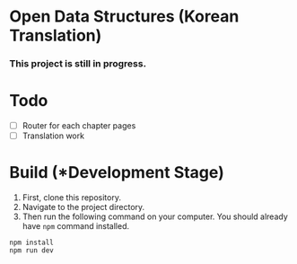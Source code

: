 # Open Data Structures (Korean Translation)

### This project is still in progress.

# Todo
- [ ] Router for each chapter pages
- [ ] Translation work

# Build (*Development Stage)
1. First, clone this repository.
2. Navigate to the project directory.
3. Then run the following command on your computer. You should already have `npm` command installed.
```
npm install
npm run dev 
```
